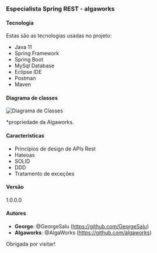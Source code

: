 ### Especialista Spring REST - algaworks

#### Tecnologia

Estas são as tecnologias usadas no projeto:

* Java 11
* Spring Framework
* Spring Boot
* MySql Database
* Eclipse IDE
* Postman
* Maven

#### Diagrama de classes
![Diagrama de Classes](https://github.com/GeorgeSalu/esr/diagrama-de-classes-de-dominio.jpg)

*propriedade da Algaworks.

#### Características

- Princípios de design de APIs Rest
- Hateoas
- SOLID
- DDD
- Tratamento de exceções

#### Versão

1.0.0.0

#### Autores

* **George**: @GeorgeSalu (https://github.com/GeorgeSalu)
* **Algaworks**: @AlgaWorks (https://github.com/algaworks)

Obrigada por visitar!
